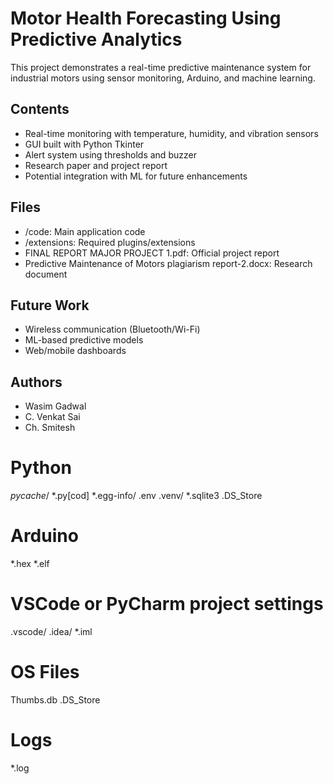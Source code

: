 # Motor Health Forecasting Using Predictive Analytics

This project demonstrates a real-time predictive maintenance system for industrial motors using sensor monitoring, Arduino, and machine learning.

## Contents
- Real-time monitoring with temperature, humidity, and vibration sensors
- GUI built with Python Tkinter
- Alert system using thresholds and buzzer
- Research paper and project report
- Potential integration with ML for future enhancements

## Files
- /code: Main application code
- /extensions: Required plugins/extensions
- FINAL REPORT MAJOR PROJECT 1.pdf: Official project report
- Predictive Maintenance of Motors plagiarism report-2.docx: Research document

## Future Work
- Wireless communication (Bluetooth/Wi-Fi)
- ML-based predictive models
- Web/mobile dashboards

## Authors
- Wasim Gadwal
- C. Venkat Sai
- Ch. Smitesh



# Python
_pycache_/
*.py[cod]
*.egg-info/
.env
.venv/
*.sqlite3
.DS_Store

# Arduino
*.hex
*.elf

# VSCode or PyCharm project settings
.vscode/
.idea/
*.iml

# OS Files
Thumbs.db
.DS_Store

# Logs
*.log
